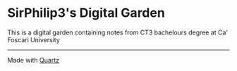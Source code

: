 # SirPhilip3's Digital Garden

This is a digital garden containing notes from CT3 bachelours degree at Ca' Foscari University

---

Made with [Quartz](https://github.com/jackyzha0/quartz)

